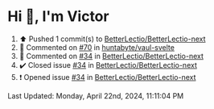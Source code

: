 <h1>Hi 👋, I'm Victor </h1>

<!--RECENT_ACTIVITY:start-->
1. ⬆️ Pushed 1 commit(s) to [BetterLectio/BetterLectio-next](https://github.com/BetterLectio/BetterLectio-next)<br>
2. 💬 Commented on [#70](https://github.com/huntabyte/vaul-svelte/issues/70#issuecomment-2069964768) in [huntabyte/vaul-svelte](https://github.com/huntabyte/vaul-svelte)<br>
3. 💬 Commented on [#34](https://github.com/BetterLectio/BetterLectio-next/issues/34#issuecomment-2068187938) in [BetterLectio/BetterLectio-next](https://github.com/BetterLectio/BetterLectio-next)<br>
4. ✔️ Closed issue [#34](https://github.com/BetterLectio/BetterLectio-next/issues/34) in [BetterLectio/BetterLectio-next](https://github.com/BetterLectio/BetterLectio-next)<br>
5. ❗️ Opened issue [#34](https://github.com/BetterLectio/BetterLectio-next/issues/34) in [BetterLectio/BetterLectio-next](https://github.com/BetterLectio/BetterLectio-next)<br>
<!--RECENT_ACTIVITY:end-->

<!--RECENT_ACTIVITY:last_update-->
Last Updated: Monday, April 22nd, 2024, 11:11:04 PM
<!--RECENT_ACTIVITY:last_update_end-->
